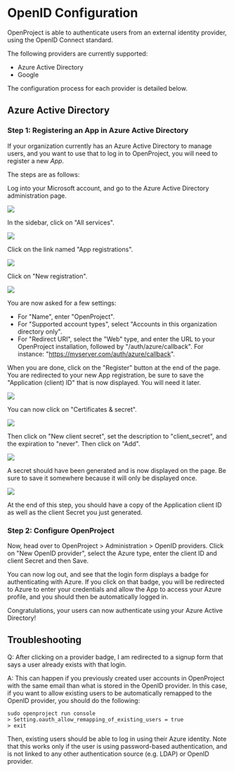 # OpenID Configuration

OpenProject is able to authenticate users from an external identity provider, using the OpenID Connect standard.

The following providers are currently supported:
* Azure Active Directory
* Google

The configuration process for each provider is detailed below.

## Azure Active Directory

### Step 1: Registering an App in Azure Active Directory

If your organization currently has an Azure Active Directory to manage users, and you want to use that to log in to OpenProject, you will need to register a new *App*.

The steps are as follows:

Log into your Microsoft account, and go to the Azure Active Directory administration page.

![](<https://raw.githubusercontent.com/opf/openproject/c56f830d19ad886cbbb735c1826b50b66731c18b/docs/images/openid/01-menu.png>)



In the sidebar, click on "All services".

![](<https://raw.githubusercontent.com/opf/openproject/c56f830d19ad886cbbb735c1826b50b66731c18b/docs/images/openid/02-admin-dashboard.png>)

Click on the link named "App registrations".

![](<https://raw.githubusercontent.com/opf/openproject/c56f830d19ad886cbbb735c1826b50b66731c18b/docs/images/openid/03-app-registrations.png>)



Click on "New registration".

![](<https://raw.githubusercontent.com/opf/openproject/c56f830d19ad886cbbb735c1826b50b66731c18b/docs/images/openid/04-register-app.png>)

You are now asked for a few settings:

* For "Name", enter "OpenProject".
* For "Supported account types", select "Accounts in this organization directory only".
* For "Redirect URI", select the "Web" type, and enter the URL to your OpenProject installation, followed by "/auth/azure/callback". For instance: "https://myserver.com/auth/azure/callback".

When you are done, click on the "Register" button at the end of the page. You are redirected to your new App registration, be sure to save the "Application (client) ID" that is now displayed. You will need it later.

![](<https://raw.githubusercontent.com/opf/openproject/c56f830d19ad886cbbb735c1826b50b66731c18b/docs/images/openid/02-admin-dashboard.png>)



You can now click on "Certificates & secret".

![](<https://raw.githubusercontent.com/opf/openproject/c56f830d19ad886cbbb735c1826b50b66731c18b/docs/images/openid/06-certificates.png>)

Then click on "New client secret", set the description to "client_secret", and the expiration to "never". Then click on "Add".

![](<https://raw.githubusercontent.com/opf/openproject/c56f830d19ad886cbbb735c1826b50b66731c18b/docs/images/openid/07-client-secret.png>)

A secret should have been generated and is now displayed on the page. Be sure to save it somewhere because it will only be displayed once.

![](<https://raw.githubusercontent.com/opf/openproject/c56f830d19ad886cbbb735c1826b50b66731c18b/docs/images/openid/08-add-secret.png>)

At the end of this step, you should have a copy of the Application client ID as well as the client Secret you just generated.

### Step 2: Configure OpenProject

Now, head over to OpenProject > Administration > OpenID providers. Click on "New OpenID provider", select the Azure type, enter the client ID and client Secret and then Save.

You can now log out, and see that the login form displays a badge for authenticating with Azure. If you click on that badge, you will be redirected to Azure to enter your credentials and allow the App to access your Azure profile, and you should then be automatically logged in.

Congratulations, your users can now authenticate using your Azure Active Directory!

## Troubleshooting

Q: After clicking on a provider badge, I am redirected to a signup form that says a user already exists with that login.

A: This can happen if you previously created user accounts in OpenProject with the same email than what is stored in the OpenID provider. In this case, if you want to allow existing users to be automatically remapped to the OpenID provider, you should do the following:

```
sudo openproject run console
> Setting.oauth_allow_remapping_of_existing_users = true
> exit
```

Then, existing users should be able to log in using their Azure identity. Note that this works only if the user is using password-based authentication, and is not linked to any other authentication source (e.g. LDAP) or OpenID provider.
